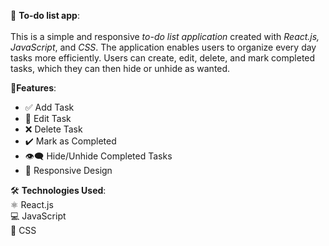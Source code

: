  📝 **To-do list app**:</br> </br>
This is a simple and responsive *to-do list application* created with *React.js, JavaScript*, and *CSS*. The application enables users to organize every day tasks more efficiently. Users can create, edit, delete, and mark completed tasks, which they can then hide or unhide as wanted.

🚀**Features**:</br> 
- ✅ Add Task </br>
- 📝 Edit Task </br>
- ❌ Delete Task </br>
- ✔️ Mark as Completed </br>
- 👁️‍🗨️ Hide/Unhide Completed Tasks </br>
- 📱  Responsive Design </br>

🛠️ **Technologies Used**: </br>
   ⚛️ React.js </br>
   💻 JavaScript </br>
   🎨 CSS </br>


